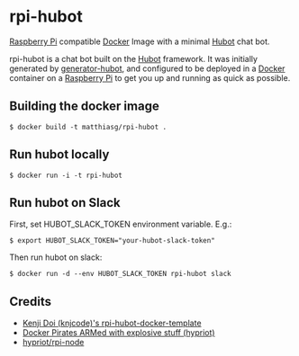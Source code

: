 # rpi-hubot

[Raspberry Pi][raspberrypi] compatible [Docker][Docker] Image with a minimal [Hubot][hubot] chat bot. 

rpi-hubot is a chat bot built on the [Hubot][hubot] framework. It was initially generated by [generator-hubot][generator-hubot], and configured to be deployed in a [Docker][docker] container on a [Raspberry Pi][raspberrypi] to get you up and running as quick as possible.

## Building the docker image

    $ docker build -t matthiasg/rpi-hubot .

## Run hubot locally

    $ docker run -i -t rpi-hubot

## Run hubot on Slack

First, set HUBOT_SLACK_TOKEN environment variable. E.g.:

    $ export HUBOT_SLACK_TOKEN="your-hubot-slack-token"

Then run hubot on slack:

    $ docker run -d --env HUBOT_SLACK_TOKEN rpi-hubot slack

## Credits

- [Kenji Doi (knjcode)'s rpi-hubot-docker-template](https://github.com/knjcode/rpi-hubot-docker-template)
- [Docker Pirates ARMed with explosive stuff (hypriot)](http://blog.hypriot.com/)
- [hypriot/rpi-node](https://hub.docker.com/r/hypriot/rpi-node/)

[hubot]: http://hubot.github.com
[generator-hubot]: https://github.com/github/generator-hubot
[docker]: https://www.docker.com/
[raspberrypi]: https://www.raspberrypi.org/